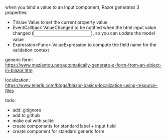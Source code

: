 when you bind a value to an Input component, Razor generates 3 properties:

- TValue Value to set the current property value
- EventCallback<TValue> ValueChanged to be notified when the html input value changed (<input onchange="">), so you can update the model value
- Expression<Func<TValue>> ValueExpression to compute the field name for the validation context

generic form: \
https://www.meziantou.net/automatically-generate-a-form-from-an-object-in-blazor.htm

localization: \
https://www.telerik.com/blogs/blazor-basics-localization-using-resource-files

todo: 
- add .gitignore
- add to github
- make out with sqlite
- create components for standard label + input field
- create component for standard generic form